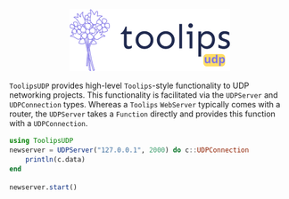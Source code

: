 <div align="center"><img src="https://github.com/ChifiSource/image_dump/raw/main/toolips/toolipsudp.png"></img></div>

`ToolipsUDP` provides high-level `Toolips`-style functionality to UDP networking projects. This functionality is facilitated via the `UDPServer` and `UDPConnection` types. Whereas a `Toolips` `WebServer` typically comes with a router, the `UDPServer` takes a `Function` directly and provides this function with a `UDPConnection`.
```julia
using ToolipsUDP
newserver = UDPServer("127.0.0.1", 2000) do c::UDPConnection
    println(c.data)
end

newserver.start()
```
